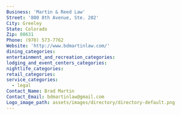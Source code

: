 ```yaml
---
Business: 'Martin & Reed Law'
Street: '800 8th Avenue, Ste. 202'
City: Greeley
State: Colorado
Zip: 80631
Phone: (970) 573-7762
Website: 'http://www.bdmartinlaw.com/'
dining_categories:
entertainment_and_recreation_categories:
lodging_and_event_centers_categories:
nightlife_categories:
retail_categories:
service_categories:
  - legal
Contact_Name: Brad Martin
Contact_Email: bdmartinlaw@gmail.com
Logo_image_path: assets/images/directory/directory-default.png
---
```



